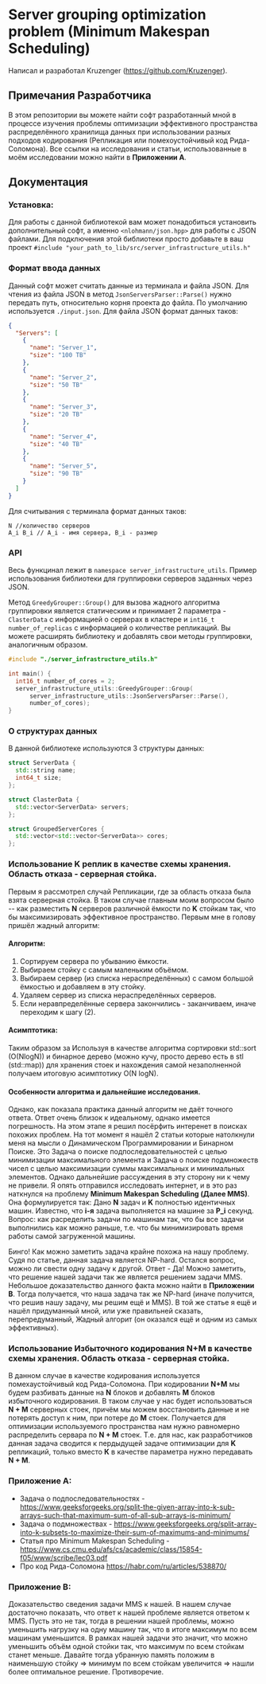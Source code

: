 # Server grouping optimization problem (Minimum Makespan Scheduling)

Написал и разработал Kruzenger (https://github.com/Kruzenger). 

## Примечания Разработчика
В этом репозитории вы можете найти софт разработанный мной в процессе изучения проблемы оптимизации эффективного пространства распределённого хранилища данных при использовании разных подходов кодирования (Репликация или помехоустойчивый код Рида-Соломона). Все ссылки на исследования и статьи, использованные в моём исследовании можно найти в **Приложении A**.

## Документация
### Установка:
Для работы с данной библиотекой вам может понадобиться установить дополнительный софт, а именно ```<nlohmann/json.hpp>``` для работы с JSON файлами.
Для подключения этой библиотеки просто добавьте в ваш проект ```#include "your_path_to_lib/src/server_infrastructure_utils.h"``` 

### Формат ввода данных
Данный софт может считать данные из терминала и файла JSON. 
Для чтения из файла JSON в метод ```JsonServersParser::Parse()``` нужно передать путь, относительно корня проекта до файла. По умолчанию используется ```./input.json```.  Для файла JSON формат данных таков:

```json
{
  "Servers": [
    {
      "name": "Server_1",
      "size": "100 TB"
    },
    {
      "name": "Server_2",
      "size": "50 TB"
    },
    {
      "name": "Server_3",
      "size": "20 TB"
    },
    {
      "name": "Server_4",
      "size": "40 TB"
    },
    {
      "name": "Server_5",
      "size": "90 TB"
    }
  ]
}
```

Для считывания с терминала формат данных таков:

```
N //количество серверов
A_i B_i // A_i - имя сервера, B_i - размер
```

### API
Весь функцинал лежит в ``` namespace server_infrastructure_utils ```.
Пример использования библиотеки для группировки серверов заданных через JSON.

Метод ```GreedyGrouper::Group()``` для вызова жадного алгоритма группировки является статическим и принимает 2 параметра - ```ClasterData``` с информацией о серверах в кластере и ``` int16_t number_of_replicas ``` с информацией о количестве репликаций. Вы можете расширять библиотеку и добавлять свои методы группировки, аналогичным образом.

```cpp
#include "./server_infrastructure_utils.h"

int main() {
  int16_t number_of_cores = 2;
  server_infrastructure_utils::GreedyGrouper::Group(
      server_infrastructure_utils::JsonServersParser::Parse(),
      number_of_cores);
}
```

### О структурах данных
В данной библиотеке используются 3 структуры данных:

```cpp
struct ServerData {
  std::string name;
  int64_t size;
};
```

```cpp
struct ClasterData {
  std::vector<ServerData> servers;
};
```

```cpp
struct GroupedServerCores {
  std::vector<std::vector<ServerData>> cores;
};
```

### Использование K реплик в качестве схемы хранения. Область отказа - серверная стойка.
Первым я рассмотрел случай Репликации, где за область отказа была взята серверная стойка. В таком случае главным моим вопросом было -- как разместить **N** серверов различной ёмкости по **K** стойкам так, что бы максимизировать эффективное пространство. Первым мне в голову пришёл жадный алгоритм:

#### Алгоритм:
1) Сортируем сервера по убыванию ёмкости.
2) Выбираем стойку с самым маленьким объёмом.
3) Выбираем сервер (из списка нераспределённых) с самом большой ёмкостью и добавляем в эту стойку.
4) Удаляем сервер из списка нераспределённых серверов.
5) Если неравпределённые сервера закончились - заканчиваем, иначе переходим к шагу (2).

#### Асимптотика:
Таким образом за Используя в качестве алгоритма сортировки std::sort (O(NlogN)) и бинарное дерево (можно кучу, просто дерево есть в stl (std::map)) для хранения стоек и нахождения самой незаполненной получаем итоговую асимптотику O(N logN).

#### Особенности алгоритма и дальнейшие исследования.
Однако, как показала практика данный алгоритм не даёт точного ответа. Ответ очень близок к идеальному, однако имеется погрешность. На этом этапе я решил посёрфить интеренет в поисках похожих проблем. На тот момент я нашёл 2 статьи которые натолкнули меня на мысли о Динамическом Программировании и Бинарном Поиске. Это Задача о поиске подпоследовательностей с целью минимизации максимального элемента и Задача о поиске подмножеств чисел с целью максимизации суммы максимальных и минимальных элементов. Однако дальнейшие рассуждения в эту сторону ни к чему не привели. Я опять отправился исследовать интернет, и в это раз наткнулся на проблему **Minimum Makespan Scheduling (Далее MMS)**. Она формулируется так:
Дано **N** задач и **K** полностью идентичных машин. Известно, что **i-я** задача выполняется на машине за **P_i** секунд. Вопрос: как расределить задачи по машинам так, что бы все задачи выполнились как можно раньше, т.е. что бы минимизировать время работы самой загруженной машины. 

Бинго! Как можно заметить задача крайне похожа на нашу проблему. Судя по статье, данная задача является NP-hard. Остался вопрос, можно ли свести одну задачу к другой. Ответ - Да! Можно заметить, что решение нашей задачи так же является решением задачи MMS. Небольшое доказательство данного факта можно найти в **Приложении B**. Тогда получается, что наша задача так же NP-hard (иначе получится, что решив нашу задачу, мы решим ещё и MMS). В той же статье я ещё и нашёл придуманный мной, или уже правильней сказать, перепредуманный, Жадный алгорит (он оказался ещё и одним из самых эффективных).

### Использование Избыточного кодирования N+M в качестве схемы хранения. Область отказа - серверная стойка.
В данном случае в качестве кодирования используется помехаустойчивый код Рида-Соломона. При кодировании **N+M** мы будем разбивать данные на **N** блоков и добавлять **M** блоков избыточного кодирования. В таком случае у нас будет использоваться **N + M** серверных стоек, причём мы можем восстановить данные и не потерять доступ к ним, при потере до **M** стоек. Получается для оптимизации используемого пространства нам нужно равномерно распределить сервара по **N + M** стоек. Т.е. для нас, как разработчиков данная задача сводится к пердыдущей задаче оптимизации для **K** репликаций, только вместо **К** в качестве параметра нужно передавать **N + M**.

### Приложение A:
* Задача о подпоследовательностях - https://www.geeksforgeeks.org/split-the-given-array-into-k-sub-arrays-such-that-maximum-sum-of-all-sub-arrays-is-minimum/ 
* Задача о подмножествах - https://www.geeksforgeeks.org/split-array-into-k-subsets-to-maximize-their-sum-of-maximums-and-minimums/
* Статья про Minimum Makespan Scheduling - https://www.cs.cmu.edu/afs/cs/academic/class/15854-f05/www/scribe/lec03.pdf
* Про код Рида-Соломона https://habr.com/ru/articles/538870/

### Приложение B:
Доказательство сведения задачи MMS к нашей. В нашем случае достаточно показать, что ответ к нашей проблеме является ответом к MMS. Пусть это не так, тогда в решении нашей проблемы, можно уменьшить нагрузку на одну машину так, что в итоге максимум по всем машинам уменьшится. В рамках нашей задачи это значит, что можно уменьшить объём одной стойки так, что максимум по всем стойкам станет меньше. Давайте тогда убранную память положим в наименьшую стойку => минимум по всем стойкам увеличится => нашли более оптимальное решение. Противоречие.
